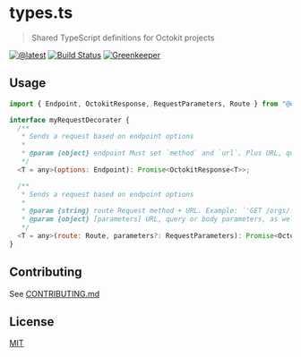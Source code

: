 # types.ts

> Shared TypeScript definitions for Octokit projects

[![@latest](https://img.shields.io/npm/v/@octokit/types.svg)](https://www.npmjs.com/package/@octokit/types)
[![Build Status](https://github.com/octokit/types.ts/workflows/Test/badge.svg)](https://github.com/octokit/types.ts/actions?workflow=Test)
[![Greenkeeper](https://badges.greenkeeper.io/octokit/types.ts.svg)](https://greenkeeper.io/)

## Usage

```js
import { Endpoint, OctokitResponse, RequestParameters, Route } from "@octokit/types"

interface myRequestDecorater {
  /**
   * Sends a request based on endpoint options
   *
   * @param {object} endpoint Must set `method` and `url`. Plus URL, query or body parameters, as well as `headers`, `mediaType.{format|previews}`, `request`, or `baseUrl`.
   */
  <T = any>(options: Endpoint): Promise<OctokitResponse<T>>;

  /**
   * Sends a request based on endpoint options
   *
   * @param {string} route Request method + URL. Example: `'GET /orgs/:org'`
   * @param {object} [parameters] URL, query or body parameters, as well as `headers`, `mediaType.{format|previews}`, `request`, or `baseUrl`.
   */
  <T = any>(route: Route, parameters?: RequestParameters): Promise<OctokitResponse<T>>;
}
```

## Contributing

See [CONTRIBUTING.md](CONTRIBUTING.md)

## License

[MIT](LICENSE)
